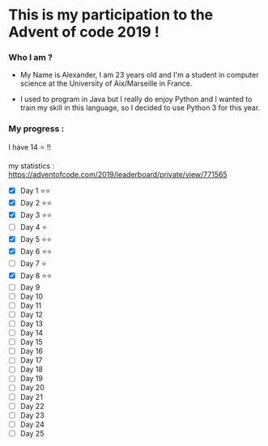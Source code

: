 This is my participation to the Advent of code 2019 !
==
### Who I am ?
* My Name is Alexander, I am 23 years old and I'm a student in computer science at the University of Aix/Marseille in France.

* I used to program in Java but I really do enjoy Python and I wanted to train my skill in this language, so I decided to use Python 3 for this year.


### My progress :

I have 14 :star: !!

my statistics : https://adventofcode.com/2019/leaderboard/private/view/771565

- [x] Day 1 :star::star:
- [x] Day 2 :star::star:
- [x] Day 3 :star::star:
- [ ] Day 4 :star:
- [x] Day 5 :star::star:
- [x] Day 6 :star::star:
- [ ] Day 7 :star:
- [x] Day 8 :star::star:
- [ ] Day 9
- [ ] Day 10
- [ ] Day 11
- [ ] Day 12
- [ ] Day 13
- [ ] Day 14
- [ ] Day 15
- [ ] Day 16
- [ ] Day 17
- [ ] Day 18
- [ ] Day 19
- [ ] Day 20
- [ ] Day 21
- [ ] Day 22
- [ ] Day 23
- [ ] Day 24
- [ ] Day 25
